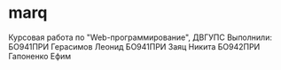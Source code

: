 # marq

Курсовая работа по "Web-программирование", ДВГУПС
Выполнили:
БО941ПРИ Герасимов Леонид
БО941ПРИ Заяц Никита
БО942ПРИ Гапоненко Ефим

